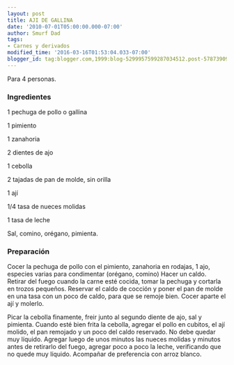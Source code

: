 ```yaml
---
layout: post
title: AJI DE GALLINA
date: '2010-07-01T05:00:00.000-07:00'
author: Smurf Dad
tags:
- Carnes y derivados
modified_time: '2016-03-16T01:53:04.033-07:00'
blogger_id: tag:blogger.com,1999:blog-5299957599287034512.post-5787390989738219880
---
```


Para 4 personas.

<h3>Ingredientes</h3>

1 pechuga de pollo o gallina

1 pimiento

1 zanahoria

2 dientes de ajo

1 cebolla

2 tajadas de pan de molde, sin orilla

1 ají

1/4 tasa de nueces molidas

1 tasa de leche

Sal, comino, orégano, pimienta.

<h3>Preparación</h3>

Cocer la pechuga de pollo con el pimiento, zanahoria en rodajas, 1 ajo, especies varias para condimentar (orégano, comino) Hacer un caldo. Retirar del fuego cuando la carne esté cocida, tomar la pechuga y cortarla en trozos pequeños. Reservar el caldo de cocción y poner el pan de molde en una tasa con un poco de caldo, para que se remoje bien. Cocer aparte el ají y molerlo.

Picar la cebolla finamente, freir junto al segundo diente de ajo, sal y pimienta. Cuando esté bien frita la cebolla, agregar el pollo en cubitos, el ají molido, el pan remojado y un poco del caldo reservado. No debe quedar muy líquido. Agregar luego de unos minutos las nueces molidas y minutos antes de retirarlo del fuego, agregar poco a poco la leche, verificando que no quede muy líquido. Acompañar de preferencia con arroz blanco.


